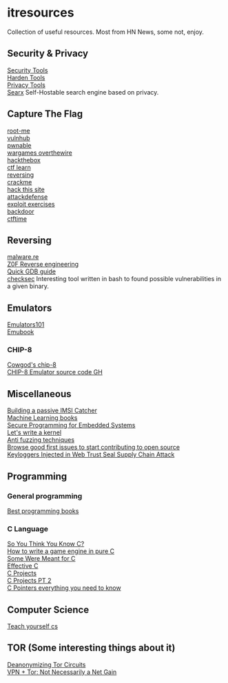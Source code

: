 # itresources
Collection of useful resources.
Most from HN News, some not, enjoy.

## Security & Privacy
[Security Tools](https://securityinabox.org/en/)<br/>
[Harden Tools](https://github.com/securitywithoutborders/hardentools)<br/>
[Privacy Tools](https://www.privacytools.io/)<br/>
[Searx](https://searx.me/)  Self-Hostable search engine based on privacy.<br/>

## Capture The Flag
[root-me](https://www.root-me.org/)<br/>
[vulnhub](https://www.vulnhub.com/)<br/>
[pwnable](https://pwnable.tw/)<br/>
[wargames overthewire](https://overthewire.org/wargames/)<br/>
[hackthebox](https://www.hackthebox.eu/)<br/>
[ctf learn](https://ctflearn.com/)<br/>
[reversing](http://reversing.kr/index.php)<br/>
[crackme](https://crackmes.one/)<br/>
[hack this site](https://www.hackthissite.org/)<br/>
[attackdefense](https://attackdefense.com/)<br/>
[exploit exercises](https://exploit-exercises.lains.space/)<br/>
[backdoor](https://backdoor.sdslabs.co/)<br/>
[ctftime](https://ctftime.org/)<br/>


## Reversing 

[malware.re](https://class.malware.re/)<br/>
[Z0F Reverse engineering](https://github.com/0xZ0F/Z0FCourse_ReverseEngineering)<br/>
[Quick GDB guide](https://condor.depaul.edu/glancast/373class/docs/gdb.html)<br/>
[checksec](https://github.com/slimm609/checksec.sh) Interesting tool written in bash to found possible vulnerabilities in a given binary.

## Emulators
 [Emulators101](http://www.emulator101.com/)<br/>
 [Emubook](http://emubook.emulation64.com/)<br/>
 ### CHIP-8
 [Cowgod's chip-8](http://devernay.free.fr/hacks/chip8/C8TECH10.HTM)<br/>
 [CHIP-8 Emulator source code GH](https://github.com/JamesGriffin/CHIP-8-Emulator/blob/master/src/chip8.cpp)<br/>
 
## Miscellaneous

[Building a passive IMSI Catcher](https://harrisonsand.com/imsi-catcher/)<br/>
[Machine Learning books](https://www.datastuff.tech/data-science/3-machine-learning-books-that-helped-me-level-up-as-a-data-scientist/)<br/>
[Secure Programming for Embedded Systems](https://t1lang.github.io/NorthSec-20190516.pdf)<br/>
[Let's write a kernel](https://arjunsreedharan.org/post/82710718100/kernels-101-lets-write-a-kernel)<br/>
[Anti fuzzing techniques](https://www.usenix.org/system/files/sec19fall_jung_prepub.pdf)<br/>
[Browse good first issues to start contributing to open source](https://github.blog/2020-01-22-browse-good-first-issues-to-start-contributing-to-open-source/)<br/>
[Keyloggers Injected in Web Trust Seal Supply Chain Attack](https://www.bleepingcomputer.com/news/security/keyloggers-injected-in-web-trust-seal-supply-chain-attack/)<br/>

## Programming

### General programming
[Best programming books](https://www.daolf.com/posts/best-programming-books/)<br/>
### C Language
[So You Think You Know C?](https://wordsandbuttons.online/SYTYKC.pdf)<br/>
[How to write a game engine in pure C](https://prdeving.wordpress.com/2019/05/30/how-to-write-a-game-engine-in-pure-c-part-1-state-manager/)<br/>
[Some Were Meant for C](https://www.cs.kent.ac.uk/people/staff/srk21//research/papers/kell17some-preprint.pdf)<br/>
[Effective C](https://nostarch.com/Effective_C)<br/>
[C Projects](https://github.com/jorgegonzalez/beginner-projects)<br/>
[C Projects PT 2](https://github.com/rby90/Project-Based-Tutorials-in-C#computer-networking)<br/>
[C Pointers everything you need to know](https://boredzo.org/pointers/)<br/>


## Computer Science
[Teach yourself cs](https://teachyourselfcs.com/)<br/>

## TOR (Some interesting things about it)
[Deanonymizing Tor Circuits](https://www.hackerfactor.com/blog/index.php?/archives/868-Deanonymizing-Tor-Circuits.html)<br/>
[VPN + Tor: Not Necessarily a Net Gain](https://matt.traudt.xyz/posts/vpn-tor-not-mRikAa4h.html)<br/>
